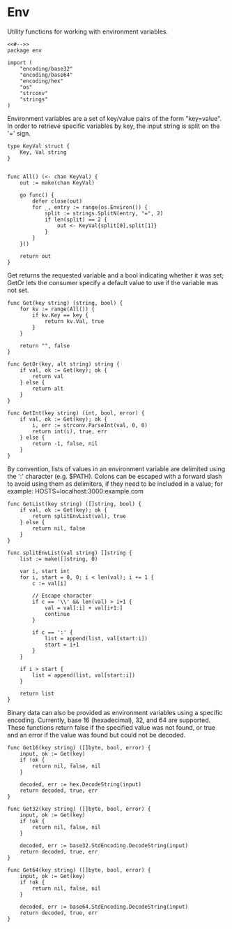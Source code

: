 # Env

Utility functions for working with environment variables.

	<<#-->>
	package env

	import (
		"encoding/base32"
		"encoding/base64"
		"encoding/hex"
		"os"
		"strconv"
		"strings"
	)

Environment variables are a set of key/value pairs of the form "key=value". In
order to retrieve specific variables by key, the input string is split on the
'=' sign.

	type KeyVal struct {
		Key, Val string
	}


	func All() (<- chan KeyVal) {
		out := make(chan KeyVal)

		go func() {
			defer close(out)
			for _, entry := range(os.Environ()) {
				split := strings.SplitN(entry, "=", 2)
				if len(split) == 2 {
					out <- KeyVal{split[0],split[1]}
				}
			}
		}()

		return out
	}

Get returns the requested variable and a bool indicating whether it was set;
GetOr lets the consumer specify a default value to use if the variable was
not set.

	func Get(key string) (string, bool) {
		for kv := range(All()) {
			if kv.Key == key {
				return kv.Val, true
			}
		}

		return "", false
	}

	func GetOr(key, alt string) string {
		if val, ok := Get(key); ok {
			return val
		} else {
			return alt
		}
	}

	func GetInt(key string) (int, bool, error) {
		if val, ok := Get(key); ok {
			i, err := strconv.ParseInt(val, 0, 0)
			return int(i), true, err
		} else {
			return -1, false, nil
		}
	}

By convention, lists of values in an environment variable are delimited using
the ':' character (e.g. $PATH). Colons can be escaped with a forward slash to
avoid using them as delimiters, if they need to be included in a value; for
example: HOSTS=localhost\:3000:example.com

	func GetList(key string) ([]string, bool) {
		if val, ok := Get(key); ok {
			return splitEnvList(val), true
		} else {
			return nil, false
		}
	}

	func splitEnvList(val string) []string {
		list := make([]string, 0)

		var i, start int
		for i, start = 0, 0; i < len(val); i += 1 {
			c := val[i]

			// Escape character
			if c == '\\' && len(val) > i+1 {
				val = val[:i] + val[i+1:]
				continue
			}

			if c == ':' {
				list = append(list, val[start:i])
				start = i+1
			}
		}

		if i > start {
			list = append(list, val[start:i])
		}

		return list
	}

Binary data can also be provided as environment variables using a specific
encoding. Currently, base 16 (hexadecimal), 32, and 64 are supported. These
functions return false if the specified value was not found, or true and an
error if the value was found but could not be decoded.

	func Get16(key string) ([]byte, bool, error) {
		input, ok := Get(key)
		if !ok {
			return nil, false, nil
		}

		decoded, err := hex.DecodeString(input)
		return decoded, true, err
	}

	func Get32(key string) ([]byte, bool, error) {
		input, ok := Get(key)
		if !ok {
			return nil, false, nil
		}

		decoded, err := base32.StdEncoding.DecodeString(input)
		return decoded, true, err
	}

	func Get64(key string) ([]byte, bool, error) {
		input, ok := Get(key)
		if !ok {
			return nil, false, nil
		}

		decoded, err := base64.StdEncoding.DecodeString(input)
		return decoded, true, err
	}

